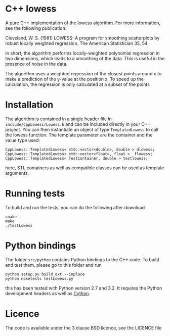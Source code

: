 C++ lowess
==========

A pure C++ implementation of the lowess algorithm. For more information, see
the following publication:


Cleveland, W. S. (1981) LOWESS: A program for smoothing scatterplots by robust
locally weighted regression. The American Statistician 35, 54.


In short, the algorithm performs locally-weighted polynomial regression in two
dimensions, which leads to a smoothing of the data. This is useful in the
presence of noise in the data. 

The algorithm uses a weighted regression of the closest points around x to make
a prediction of the y-value at the position x. To speed up the calculation, the
regression is only calculated at a subset of the points.

Installation
============

The algorithm is contained in a single header file in
`include/CppLowess/Lowess.h` and can be included directly in your C++ project.
You can then instantiate an object of type `TemplatedLowess` to call the lowess
function. The template parameter are the container and the value type used:

````
CppLowess::TemplatedLowess< std::vector<double>, double > dlowess;
CppLowess::TemplatedLowess< std::vector<float>, float >  flowess;
CppLowess::TemplatedLowess< TestContainer, double > testlowess;
````

here, STL containers as well as compatible classes can be used as template arguments.

Running tests
=============

To build and run the tests, you can do the following after download

````
cmake .
make
./testLowess
````

Python bindings
===============

The folder `src/python` contains Python bindings to the C++ code. To build and test them, please go to this folder and run 

````
python setup.py build_ext --inplace
python nosetests testLowess.py 
````

this has been tested with Python version 2.7 and 3.2. It requires the Python
development headers as well as [Cython](http://cython.org/).

Licence
=======

The code is available under the 3 clause BSD licence, see the LICENCE file


